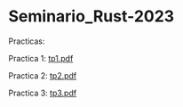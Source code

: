 # Seminario_Rust-2023

Practicas:

Practica 1: [tp1.pdf](https://github.com/Nack34/Seminario_Rust-2023/files/11172971/tp1.pdf)

Practica 2: [tp2.pdf](https://github.com/Nack34/Seminario_Rust-2023/files/11193946/tp2.pdf)

Practica 3: [tp3.pdf](https://github.com/Nack34/Seminario_Rust-2023/files/11437219/tp3.pdf)
